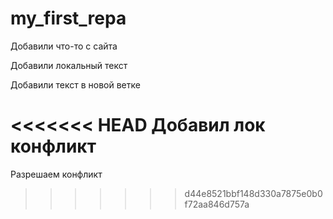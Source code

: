 # my_first_repa

Добавили что-то с сайта

Добавили  локальный текст

Добавили текст в новой ветке

<<<<<<< HEAD
Добавил лок конфликт
=======
Разрешаем конфликт
>>>>>>> d44e8521bbf148d330a7875e0b0f72aa846d757a
